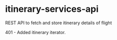 # itinerary-services-api
REST API to fetch and store itinerary details of flight 

401 - Added itinerary iterator.
